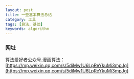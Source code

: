 ```yaml
---
layout: post
title: 一些基本算法总结
category: 工具
tags: [算法，基础]
keywords: algorithm
---
```


### 网址

算法爱好者公众号.漫画算法： [https://mp.weixin.qq.com/s/5diMw1U6LpReYkuMi3mpJg](https://mp.weixin.qq.com/s/5diMw1U6LpReYkuMi3mpJg)

